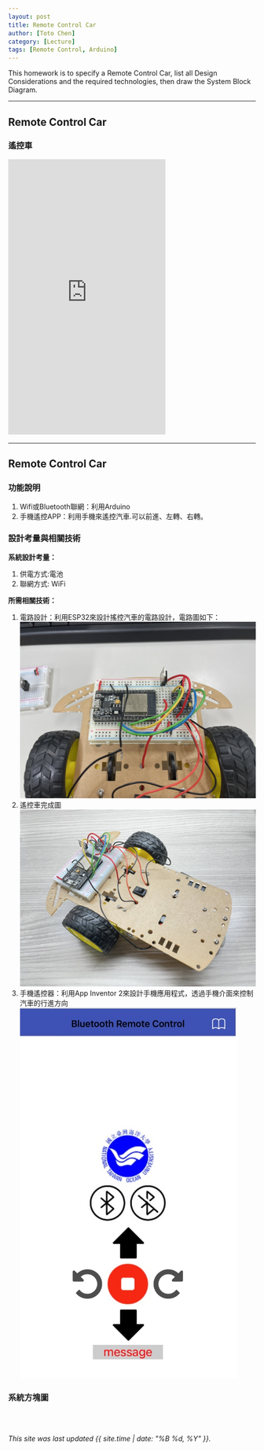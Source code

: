 ```yaml
---
layout: post
title: Remote Control Car
author: [Toto Chen]
category: [Lecture]
tags: [Remote Control, Arduino]
---
```


This homework is to specify a Remote Control Car, list all Design Considerations and the required technologies, then draw the System Block Diagram.

---
## Remote Control Car

### 遙控車

<iframe width="320" height="560" src="https://www.youtube.com/embed/kDWMcbzpWGE" title="Demo Remote Control Car" frameborder="0" allow="accelerometer; autoplay="1";  loop="1"; clipboard-write; encrypted-media; gyroscope; picture-in-picture; web-share" allowfullscreen></iframe>

---
## Remote Control Car
### 功能說明
1. Wifi或Bluetooth聯網：利用Arduino
2. 手機遙控APP：利用手機來遙控汽車.可以前進、左轉、右轉。


### 設計考量與相關技術
**系統設計考量：**<br>
1. 供電方式:電池
2. 聯網方式: WiFi

**所需相關技術：**
1. 電路設計：利用ESP32來設計搖控汽車的電路設計，電路圖如下：
![](https://github.com/totochen/MCU_2023/blob/master/images/circuit.jpg?raw=true)
2. 遙控車完成圖
![](https://github.com/totochen/MCU_2023/blob/master/images/remote_car.jpg?raw=true)
3. 手機遙控器：利用App Inventor 2來設計手機應用程式，透過手機介面來控制汽車的行進方向
![](https://github.com/totochen/MCU_2023/blob/master/images/APP_UI.jpg?raw=true)

### 系統方塊圖




<br>
<br>

*This site was last updated {{ site.time | date: "%B %d, %Y" }}.*


